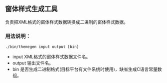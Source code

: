 ## 窗体样式生成工具

负责把XML格式的窗体样式数据转换成二进制的窗体样式数据。

### 用法说明：

```
./bin/themegen input output [bin]
```

* input XML格式的窗体样式数据文件名。
* output 输出文件名。
* bin 是否生成二进制格式(目标平台有文件系统时使用)，缺省生成C语言常量数组。

